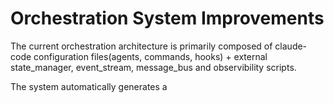 # Orchestration System Improvements

The current orchestration architecture is primarily composed of claude-code configuration files(agents, commands, hooks) + external state_manager, event_stream, message_bus and observibility scripts.

The system automatically generates a
